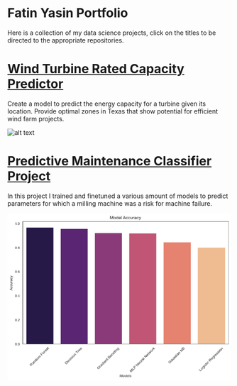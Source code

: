 # Fatin Yasin Portfolio
Here is a collection of my data science projects, click on the titles to be directed to the appropriate repositories.

# [Wind Turbine Rated Capacity Predictor](https://github.com/fatinys/windturbine-optimization)
Create a model to predict the energy capacity for a turbine given its location.
Provide optimal zones in Texas that show potential for efficient wind farm projects.

![alt text]([http://url/to/img.png](https://github.com/fatinys/windturbine-optimization/blob/main/reports/figures/windgeneration_monthly.png))

# [Predictive Maintenance Classifier Project](https://github.com/fatinys/Predictive-Mainenance)
In this project I trained and finetuned a various amount of models to predict parameters for which a milling machine was a risk for machine failure. 

![alt text](Images/modelaccuracy.png)

